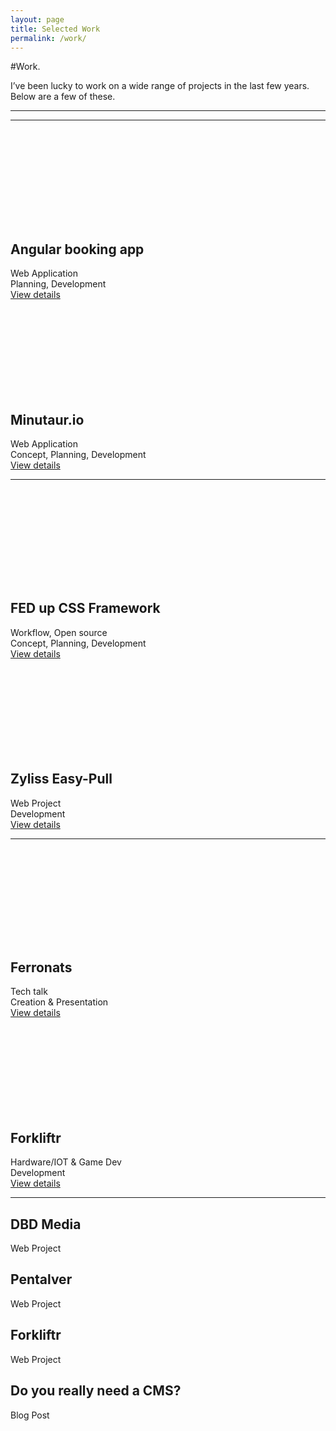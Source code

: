 ```yaml
---
layout: page
title: Selected Work
permalink: /work/
---
```



#Work.

I’ve been lucky to work on a wide range of projects in the last few years. Below are a few of these.
<hr class="hr" />

<hr class="hr hr--line" />
            
<div class="grid">
	<div class="grid__item child--one-half">
		<article class="card card--v1">
			<a class="card__media" href="/work/booking-app.html">
				<i class="card__circle"></i>
				<svg class="card__icon icon icon-suitcase"><use xlink:href="#icon-suitcase"></use></svg>    
			</a>
			<h2 class="card__title h4">Angular booking app</h2>
			<div class="card__meta">Web Application</div>
			<div class="card__copy">Planning, Development</div>
			<a class="card__action" href="/work/booking-app.html">View details</a>
		</article>
	</div><!--
	--><div class="grid__item child--one-half">
		<article class="card card--v2">
			<a class="card__media" href="#">   
				<i class="card__circle"></i>
				<svg class="card__icon icon icon-comments"><use xlink:href="#icon-comments"></use></svg> 
			</a>
			<h2 class="card__title h4">Minutaur.io</h2>
			<div class="card__meta">Web Application</div>
			<div class="card__copy">Concept, Planning, Development</div>
			<a class="card__action" href="#">View details</a>
		</article>
	</div>
</div>

<hr class="hr hr--line" />

<div class="grid">
	<div class="grid__item child--one-half">
		<article class="card card--v3">
			<a class="card__media" href="#">    
				<i class="card__circle"></i>
				<svg class="card__icon icon icon-box"><use xlink:href="#icon-box"></use></svg>
			</a>
			<h2 class="card__title h4">FED up CSS Framework</h2>
			<div class="card__meta">Workflow, Open source</div>
			<div class="card__copy">Concept, Planning, Development</div>
			<a class="card__action" href="#">View details</a>
		</article>
	</div><!--
	--><div class="grid__item child--one-half">
		<article class="card card--v4">
			<a class="card__media" href="#">    
				<i class="card__circle"></i>
				<svg class="card__icon icon icon-mouse"><use xlink:href="#icon-mouse"></use></svg>
			</a>
			<h2 class="card__title h4">Zyliss Easy-Pull</h2>
			<div class="card__meta">Web Project</div>
			<div class="card__copy">Development</div>
			<a class="card__action" href="#">View details</a>
		</article>
	</div>
</div>

<hr class="hr hr--line" />

<div class="grid">
	<div class="grid__item child--one-half">
		<article class="card card--v5">
			<a class="card__media" href="#">    
				<i class="card__circle"></i>
				<svg class="card__icon icon icon-microphone"><use xlink:href="#icon-microphone"></use></svg>
			</a>
			<h2 class="card__title h4">Ferronats</h2>
			<div class="card__meta">Tech talk</div>
			<div class="card__copy">Creation & Presentation</div>
			<a class="card__action" href="#">View details</a>
		</article>
	</div><!--
	--><div class="grid__item child--one-half">
		<article class="card card--v6">
			<a class="card__media" href="#">
				<i class="card__circle"></i>
				<svg class="card__icon icon icon-gamepad"><use xlink:href="#icon-gamepad"></use></svg>    
			</a>
			<h2 class="card__title h4">Forkliftr</h2>
			<div class="card__meta">Hardware/IOT & Game Dev</div>
			<div class="card__copy">Development</div>
			<a class="card__action" href="#">View details</a>
		</article>
	</div>
</div>

<hr class="hr hr--line" />

<article class="card">
	<h2 class="card__title h4">DBD Media</h2>
	<div class="card__meta">Web Project</div>
</article>

<article class="card">
	<h2 class="card__title h4">Pentalver</h2>
	<div class="card__meta">Web Project</div>
</article>

<article class="card">
	<h2 class="card__title h4">Forkliftr</h2>
	<div class="card__meta">Web Project</div>
</article>

<article class="card">
	<h2 class="card__title h4">Do you really need a CMS?</h2>
	<div class="card__meta">Blog Post</div>
</article>